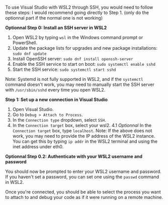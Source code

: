 To use Visual Studio with WSL2 through SSH, you would need to follow these steps:
I would recommend going directly to Step 1. (only do the optionnal part if the normal one is not working)

**Optionnal Step 0: Install an SSH server in WSL2**

1. Open WSL2 by typing `wsl` in the Windows command prompt or PowerShell.
2. Update the package lists for upgrades and new package installations: `sudo dnf update`
3. Install OpenSSH server: `sudo dnf install openssh-server`
4. Enable the SSH service to start on boot: `sudo systemctl enable sshd`
5. Start the SSH service: `sudo systemctl start sshd`

Note: Systemd is not fully supported in WSL2, and if the `systemctl` command doesn't work, you may need to manually start the SSH server with `/usr/sbin/sshd` every time you open WSL2.

**Step 1: Set up a new connection in Visual Studio**

1. Open Visual Studio.
2. Go to `Debug > Attach to Process`.
3. In the `Connection type` dropdown, select `SSH`.
4. In the `Connection target` box, select your wsl2.
4.1 *Optionnal* In the `Connection target` box, type `localhost`.
Note: If the above does not work, you may need to provide the IP address of the WSL2 instance. You can get this by typing `ip addr` in the WSL2 terminal and using the inet address under eth0.

**Optionnal Step 0.2: Authenticate with your WSL2 username and password**

You should now be prompted to enter your WSL2 username and password. If you haven't set a password, you can set one using the `passwd` command in WSL2.



Once you're connected, you should be able to select the process you want to attach to and debug your code as if it were running on a remote machine.
